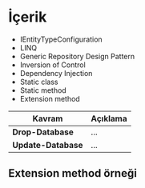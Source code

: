 # İçerik

- IEntityTypeConfiguration
- LINQ 
- Generic Repository Design Pattern
- Inversion of Control
- Dependency Injection
- Static class
- Static method
- Extension method


| Kavram              | Açıklama |
| ------------------- | -------- |
| **Drop-Database**   | ...      |
| **Update-Database** | ...      |

## Extension method örneği 

```csharp

```
